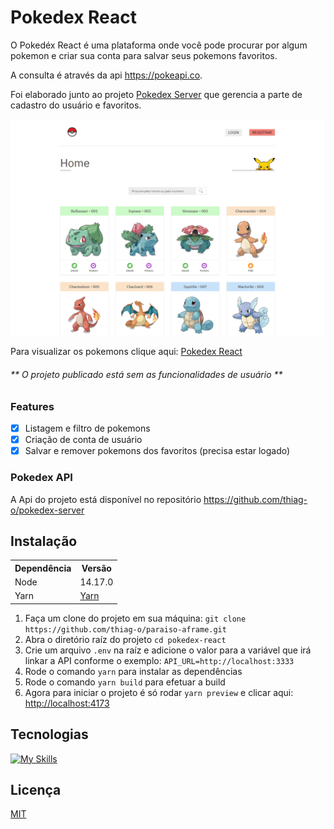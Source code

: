 # Pokedex React

O Pokedéx React é uma plataforma onde você pode procurar por algum pokemon e criar sua conta para salvar seus pokemons favoritos.

A consulta é através da api https://pokeapi.co.

Foi elaborado junto ao projeto [Pokedex Server](https://github.com/thiag-o/pokedex-server) que gerencia a parte de cadastro do usuário e favoritos.

<img src=".github/pokedex-react.png" alt="pokedex react"/>

Para visualizar os pokemons clique aqui: [Pokedex React](pokedex-react-tau.vercel.app)

<h6>** O projeto publicado está sem as funcionalidades de usuário **</h6>

### Features

- [x] Listagem e filtro de pokemons
- [x] Criação de conta de usuário
- [x] Salvar e remover pokemons dos favoritos (precisa estar logado)

### Pokedex API

A Api do projeto está disponível no repositório https://github.com/thiag-o/pokedex-server

## Instalação

<table>
    <tr>
        <th>Dependência</th>
        <th>Versão</th>
    </tr>
    <tr>
        <td>Node</td>
        <td>14.17.0</td>
    </tr>
    <tr>
        <td>Yarn</td>
        <td><a href="https://classic.yarnpkg.com/lang/en/docs/install" target="_blank">Yarn</a></td>
    </tr>
</table>

1. Faça um clone do projeto em sua máquina: `git clone https://github.com/thiag-o/paraiso-aframe.git`
2. Abra o diretório raíz do projeto `cd pokedex-react`
3. Crie um arquivo `.env` na raíz e adicione o valor para a variável que irá linkar a API conforme o exemplo: `API_URL=http://localhost:3333`
4. Rode o comando `yarn` para instalar as dependências
5. Rode o comando `yarn build` para efetuar a build
6. Agora para iniciar o projeto é só rodar `yarn preview` e clicar aqui: [http://localhost:4173](http://localhost:4173)

## Tecnologias

[![My Skills](https://skillicons.dev/icons?i=html,css,ts)](https://skillicons.dev)

## Licença

[MIT](https://choosealicense.com/licenses/mit/)
